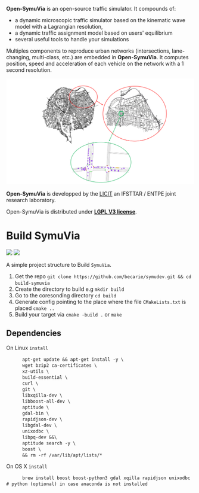**Open-SymuVia** is an open-source traffic simulator. 
It compounds of:
- a dynamic microscopic traffic simulator based on the kinematic wave model with a Lagrangian resolution,
- a dynamic traffic assignment model based on users' equilibrium
- several useful tools to handle your simulations

Multiples components to reproduce urban networks (intersections, lane-changing, multi-class, etc.) are embedded in **Open-SymuVia**. It computes position, speed and acceleration of each vehicle on the network with a 1 second resolution.

![alt tag](https://github.com/Ifsttar/Open-SymuVia/blob/master/Doc/img/pict1.png)

**Open-SymuVia** is developped by the [LICIT](http://www.licit.ifsttar.fr/) an IFSTTAR / ENTPE joint research laboratory. 

Open-SymuVia is distributed under **[LGPL V3 license](https://github.com/Ifsttar/Open-SymuVia/blob/master/lgpl-3.0.txt)**.

# Build SymuVia

![](https://img.shields.io/badge/platform-osx--64-blue) ![](https://img.shields.io/badge/platform-linux-green)

A simple project structure to Build `SymuVia`. 

1. Get the repo 
  `git clone https://github.com/becarie/symudev.git && cd build-symuvia`
2. Create the directory to build e.g `mkdir build`
3. Go to the coresonding directory `cd build` 
4. Generate config pointing to the place where the file `CMakeLists.txt` is placed `cmake ..`
5. Build your target via `cmake -build .` or `make`

## Dependencies 

On Linux `install` 

```
      apt-get update && apt-get install -y \
      wget bzip2 ca-certificates \
      xz-utils \
      build-essential \ 
      curl \   
      git \
      libxqilla-dev \
      libboost-all-dev \
      aptitude \
      gdal-bin \
      rapidjson-dev \
      libgdal-dev \
      unixodbc \
      libpq-dev &&\
      aptitude search -y \
      boost \
      && rm -rf /var/lib/apt/lists/*
```

On OS X `install`

```
      brew install boost boost-python3 gdal xqilla rapidjson unixodbc # python (optional) in case anaconda is not installed 
```
